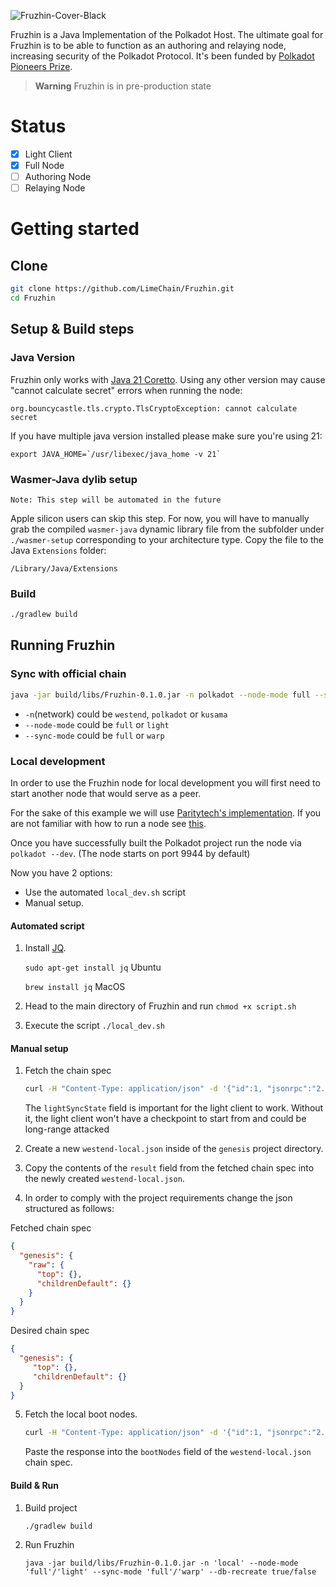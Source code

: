 ![Fruzhin-Cover-Black](https://github.com/LimeChain/Fruzhin/assets/29047760/8e617c9a-005d-44b7-b2bc-d14cc6860726)

Fruzhin is a Java Implementation of the Polkadot Host. The ultimate goal for Fruzhin is to be able to function as an
authoring and relaying node, increasing security of the Polkadot Protocol. It's been funded by
[Polkadot Pioneers Prize](https://polkadot.polkassembly.io/child_bounty/238).
> **Warning**
> Fruzhin is in pre-production state

# Status

- [x] Light Client
- [x] Full Node
- [ ] Authoring Node
- [ ] Relaying Node

# Getting started

## Clone

```bash
git clone https://github.com/LimeChain/Fruzhin.git
cd Fruzhin
```

## Setup & Build steps

### Java Version

Fruzhin only works
with [Java 21 Coretto](https://docs.aws.amazon.com/corretto/latest/corretto-21-ug/downloads-list.html). Using any other
version may cause "cannot calculate secret" errors when running the node:

```
org.bouncycastle.tls.crypto.TlsCryptoException: cannot calculate secret
```

If you have multiple java version installed please make sure you're using 21:

```
export JAVA_HOME=`/usr/libexec/java_home -v 21`
```

### Wasmer-Java dylib setup

```
Note: This step will be automated in the future
```

Apple silicon users can skip this step.
For now, you will have to manually grab the compiled `wasmer-java` dynamic library
file from the subfolder under `./wasmer-setup` corresponding to your architecture type.
Copy the file to the Java `Extensions` folder:

```
/Library/Java/Extensions
```

### Build

```bash
./gradlew build
```

## Running Fruzhin

### Sync with official chain

```bash
java -jar build/libs/Fruzhin-0.1.0.jar -n polkadot --node-mode full --sync-mode full
```

- `-n`(network) could be `westend`, `polkadot` or `kusama`
- `--node-mode` could be `full` or `light`
- `--sync-mode` could be `full` or `warp`

### Local development
In order to use the Fruzhin node for local development you will first need to start another node that would serve as a
peer. 

For the sake of this example we will use [Paritytech's implementation](https://github.com/paritytech/polkadot-sdk).
If you are not familiar with how to run a node see [this](https://wiki.polkadot.network/docs/maintain-sync#setup-instructions).

Once you have successfully built the Polkadot project run the node via ``polkadot --dev``.
(The node starts on port 9944 by default)

Now you have 2 options:
- Use the automated `local_dev.sh` script
- Manual setup.

#### Automated script
1. Install [JQ](https://github.com/jqlang/jq).

   `sudo apt-get install jq` Ubuntu
   
   `brew install jq` MacOS

2. Head to the main directory of Fruzhin and run `chmod +x script.sh`
3. Execute the script `./local_dev.sh`

#### Manual setup
1. Fetch the chain spec

   ```bash
   curl -H "Content-Type: application/json" -d '{"id":1, "jsonrpc":"2.0", "method": "sync_state_genSyncSpec", "params": [true]}' http://localhost:9944
   ```

   The `lightSyncState` field is important for the light client to
   work. Without it, the light client won't have a checkpoint to start from
   and could be long-range attacked

2. Create a new `westend-local.json` inside of the `genesis` project directory.
3. Copy the contents of the `result` field from the fetched chain spec into the newly created `westend-local.json`.
4. In order to comply with the project requirements change the json structured as follows:

Fetched chain spec
```JSON
{
  "genesis": {
    "raw": {
      "top": {},
      "childrenDefault": {}
    }
  }
}
```

Desired chain spec
```JSON
{
  "genesis": {
     "top": {},
     "childrenDefault": {}
  }
}
```

5. Fetch the local boot nodes.

   ```bash
   curl -H "Content-Type: application/json" -d '{"id":1, "jsonrpc":"2.0", "method": "system_localListenAddresses"}' http://localhost:9944
   ```

   Paste the response into the `bootNodes` field of the `westend-local.json` chain spec.

#### Build & Run
1. Build project
   ```
   ./gradlew build
   ```
2. Run Fruzhin
   ```
   java -jar build/libs/Fruzhin-0.1.0.jar -n 'local' --node-mode 'full'/'light' --sync-mode 'full'/'warp' --db-recreate true/false
   ```